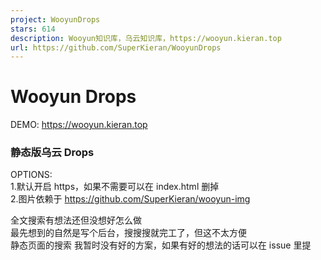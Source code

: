 ```yaml
---
project: WooyunDrops
stars: 614
description: Wooyun知识库，乌云知识库，https://wooyun.kieran.top
url: https://github.com/SuperKieran/WooyunDrops
---
```


Wooyun Drops
============

DEMO: https://wooyun.kieran.top

### 静态版乌云 Drops

OPTIONS:  
1.默认开启 https，如果不需要可以在 index.html 删掉  
2.图片依赖于 https://github.com/SuperKieran/wooyun-img

全文搜索有想法还但没想好怎么做  
最先想到的自然是写个后台，搜搜搜就完工了，但这不太方便  
静态页面的搜索 我暂时没有好的方案，如果有好的想法的话可以在 issue 里提
